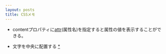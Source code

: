 ```yaml
---
layout: posts
title: CSSメモ 
---
```


* contentプロパティに[attr](https://developer.mozilla.org/en/docs/Web/CSS/attr)(属性名)を指定すると属性の値を表示することができる。    
  
* 文字を中央に配置する [*](http://jsdo.it/38elements/css-center-text)    
